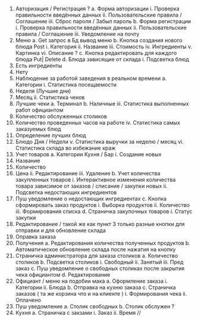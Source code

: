 1.	Авторизация / Регистрация ?
a.	Форма авторизации
i.	Проверка правильности введённых данных
ii.	Пользовательские правила / Соглашение 
iii.	Сброс пароля / Забыл пароль
b.	Форма регистрации 
i.	Проверка правильности введённых данных
ii.	Пользовательские правила / Соглашение 
iii.	Уведомление на почту
2.	Меню
a.	Get запрос в Бд вывод меню
b.	Кнопка создания нового блюда Post
i.	Категория 
ii.	Название 
iii.	Стоимость 
iv.	Ингредиенты 
v.	Картинка
vi.	Описание ?
c.	Кнопка редактировать для каждого блюда Put| Delete
d.	Блюда зависящие от склада 
i.	Подсветка блюд 
1.	Есть ингредиенты
2.	Нету 
3.	Наблюдение за работой заведения в реальном времени
a.	Категории 
i.	Статистика посещаемости
1.	Неделя (Лучшие дни)
2.	Месяц
ii.	Статистика чеков
1.	Лучшие чеки
a.	Терминал 
b.	Наличные
iii.	Статистика выполненных работ официантом 
1.	Количество обслуженных столиков
2.	Количество проведенных часов на работе 
iv.	Статистика самых заказуемых блюд 
1.	Определение лучших блюд 
2.	Блюдо Дня / Недели 
v.	Статистика выручки за неделю / месяц
vi.	Статистика склада во избежание краж 
4.	Учет товаров 
a.	Категории Кухня / Бар 
i.	Создание новых 
1.	Название 
2.	Количество 
3.	Цена
ii.	Редактирование 
iii.	Удаление
b.	Учет количества закупленных товаров 
i.	Интерактивное изменения количества товара зависимое от заказов / списание / закупки новых 
ii.	Подсветка недостающих ингредиентов 
1.	Пуш уведомление о недостающих ингредиентах 
c.	Кнопка сформировать заказ продуктов
i.	Выборка продуктов 
ii.	Количество
iii.	Формирования списка
d.	Страничка закупочных товаров 
i.	Статус закупки 
1.	Редактирование / такой же как пункт 3 только разные кнопки для отправки и для обновление склада
2.	Оправка заказа 
3.	Получения 
a.	Редактирования количества полученных продуктов
b.	Автоматическое обновление склада после нажатия на кнопку 
5.	Страничка администратора для заказа столиков 
a.	Количество столиков 
b.	Подсветка столиков 
i.	Свободный
ii.	Занятый 
iii.	Пред заказ
c.	Пуш уведомление о свободных столиках после закрытия чека официантом 
d.	Редактирование 
6.	Официант / меню на подобии мака
a.	Оформление заказа 
i.	Категории 
ii.	Блюда
b.	Отправка на кухню заказа
c.	Страничка заказов ( та же корзина что и на клиенте )
i.	Формирования чека
ii.	Оплачено 
1.	Пуш уведомление 
a.	Столик свободных
b.	Столик обслужен ?
7.	Кухня 
a.	Страничка с закзами
i.	Заказ 
ii.	Время 
//
